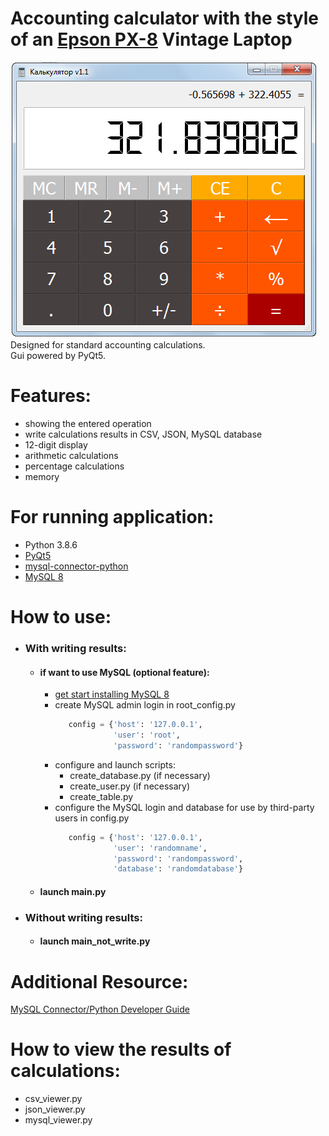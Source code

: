 # Accounting calculator with the style of an [Epson PX-8](https://en.wikipedia.org/wiki/Epson_PX-8_Geneva) Vintage Laptop
![](docs/Screenshot.png)<br>
Designed for standard accounting calculations.<br>
Gui powered by PyQt5.<br>
# Features:
 - showing the entered operation
 - write calculations results in CSV, JSON, MySQL database
 - 12-digit display
 - arithmetic calculations
 - percentage calculations
 - memory
# For running application:
 * Python 3.8.6
 * [PyQt5](https://pypi.org/project/PyQt5/)
 * [mysql-connector-python](https://pypi.org/project/mysql-connector-python/)
 * [MySQL 8](https://dev.mysql.com/downloads/mysql/)
# How to use:
- ### With writing results:
  - #### if want to use MySQL (optional feature):
    - [get start installing MySQL 8](https://dev.mysql.com/doc/mysql-installation-excerpt/8.0/en/windows-installation.html)
    - create MySQL admin login in root_config.py
      ```python
         config = {'host': '127.0.0.1',
                   'user': 'root',
                   'password': 'randompassword'}
      ```
    - configure and launch scripts:
      - create_database.py (if necessary)
      - create_user.py (if necessary)
      - create_table.py
    - configure the MySQL login and database for use by third-party users in config.py
       ```python
          config = {'host': '127.0.0.1',
                    'user': 'randomname',
                    'password': 'randompassword',
                    'database': 'randomdatabase'}
       ```
  - #### launch main.py
- ### Without writing results:
  - #### launch main_not_write.py
# Additional Resource:
  [MySQL Connector/Python Developer Guide](https://dev.mysql.com/doc/connector-python/en/)
# How to view the results of calculations:
- csv_viewer.py
- json_viewer.py
- mysql_viewer.py
